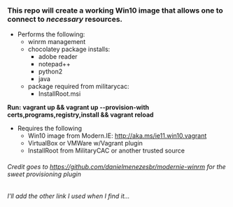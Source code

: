 ### This repo will create a working Win10 image that allows one to connect to *necessary* resources.

* Performs the following:
  * winrm management
  * chocolatey package installs:
    * adobe reader
    * notepad++
    * python2
    * java
  * package required from militarycac:
    * InstallRoot.msi

**Run:**
**vagrant up && vagrant up --provision-with certs,programs,registry,install && vagrant reload**

* Requires the following
  * Win10 image from Modern.IE: http://aka.ms/ie11.win10.vagrant
  * VirtualBox or VMWare w/Vagrant plugin
  * InstallRoot from MilitaryCAC or another trusted source

###### Credit goes to https://github.com/danielmenezesbr/modernie-winrm for the sweet provisioning plugin
###### I'll add the other link I used when I find it...
